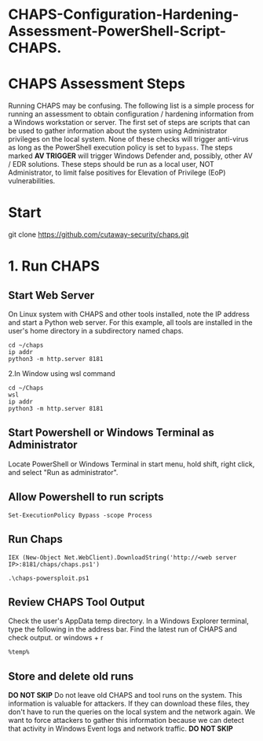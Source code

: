 # CHAPS-Configuration-Hardening-Assessment-PowerShell-Script-CHAPS.
# CHAPS Assessment Steps
Running CHAPS may be confusing. The following list is a simple process for running an assessment to obtain configuration / hardening information from a Windows workstation or server. The first set of steps are scripts that can be used to gather information about the system using Administrator privileges on the local system. None of these checks will trigger anti-virus as long as the PowerShell execution policy is set to ```bypass```. The steps marked **AV TRIGGER** will trigger Windows Defender and, possibly, other AV / EDR solutions. These steps should be run as a local user, NOT Administrator, to limit false positives for Elevation of Privilege (EoP) vulnerabilities.
# Start 
git clone https://github.com/cutaway-security/chaps.git
# 1. Run CHAPS
## Start Web Server

On Linux system with CHAPS and other tools installed, note the IP address and start a Python web server. For this example, all tools are installed in the user's home directory in a subdirectory named chaps.
```
cd ~/chaps
ip addr
python3 -m http.server 8181
```
2.In Window using wsl command
```
cd ~/Chaps
wsl
ip addr
python3 -m http.server 8181
```

## Start Powershell or Windows Terminal as Administrator

Locate PowerShell or Windows Terminal in start menu, hold shift, right click, and select "Run as administrator".

## Allow Powershell to run scripts

```Set-ExecutionPolicy Bypass -scope Process```

## Run Chaps 

```
IEX (New-Object Net.WebClient).DownloadString('http://<web server IP>:8181/chaps/chaps.ps1')

```
```
.\chaps-powersploit.ps1
```


## Review CHAPS Tool Output 
Check the user's AppData temp directory. In a Windows Explorer terminal, type the following in the address bar. Find the latest run of CHAPS and check output.
or
windows + r

```%temp%```


## Store and delete old runs

**DO NOT SKIP** Do not leave old CHAPS and tool runs on the system. This information is valuable for attackers. If they can download these files, they don't have to run the queries on the local system and the network again. We want to force attackers to gather this information because we can detect that activity in Windows Event logs and network traffic. **DO NOT SKIP** 
